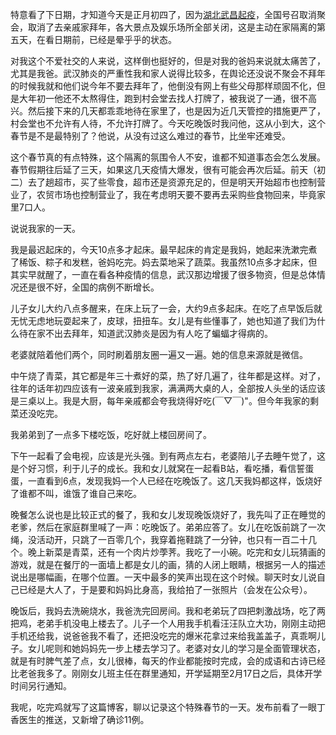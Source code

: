 特意看了下日期，才知道今天是正月初四了，因为[湖北武昌起疫](https://ji.cshu.cn/post/wu-chang-qi-yi.html)，全国号召取消聚会，取消了去亲戚家拜年，各大景点及娱乐场所全部关闭，这是主动在家隔离的第五天，在看日期前，已经是晕乎乎的状态。

对我这个不爱社交的人来说，这样倒也挺好的，但是对我的爸妈来说就太痛苦了，尤其是我爸。武汉肺炎的严重性我和家人说得比较多，在舆论还没说不聚会不拜年的时候我就和他们说今年不要去拜年了，他倒没有网上有些父母那样顽固不化，但是大年初一他还不太熬得住，跑到村会堂去找人打牌了，被我说了一通，很不高兴。然后接下来的几天都乖乖地待在家里了，也是因为近几天管控的措施更严了，村会堂也不允许有人待，不允许打牌了。今天吃晚饭时我问他，这从小到大，这个春节是不是最特别了？他说，从没有过这么难过的春节，比坐牢还难受。

这个春节真的有点特殊，这个隔离的氛围令人不安，谁都不知道事态会怎么发展。春节假期往后延了三天，如果这几天疫情大爆发，很有可能会再次后延。前天（初二）去了趟超市，买了些零食，超市还是资源充足的，但是明天开始超市也控制营业了，农贸市场也控制营业了，我在考虑明天要不要再去采购些食物回来，毕竟家里7口人。

说说我家的一天。

我是最迟起床的，今天10点多才起床。最早起床的肯定是我妈，她起来洗漱完煮了稀饭、粽子和发糕，爸妈吃完。妈去菜地采了蔬菜。我虽然10点多才起床，但其实早就醒了，一直在看各种疫情的信息，武汉那边增援了很多物资，但是总体情况还是很不好，全国的病例不断增长。

儿子女儿大约八点多醒来，在床上玩了一会，大约9点多起床。在吃了点早饭后就无忧无虑地玩耍起来了，皮球，扭扭车。女儿是有些懂事了，她也知道了我们为什么待在家不出去拜年，知道武汉肺炎是因为有人吃了蝙蝠才得病的。

老婆就陪着他们两个，同时刷着朋友圈一遍又一遍。她的信息来源就是微信。

中午烧了青菜，其它都是年三十煮好的菜，热了好几遍了，往年都是这样。对了，往年的话年初四应该有一波亲戚到我家，满满两大桌的人，全部按人头坐的话应该是三桌以上。我是大厨，每年亲戚都会夸我烧得好吃(￣▽￣)"。但今年我家的剩菜还没吃完。

我弟弟到了一点多下楼吃饭，吃好就上楼回房间了。

下午一起看了会电视，应该是光头强。到有两点左右，老婆陪儿子去睡午觉了，这是个好习惯，利于儿子的成长。我和女儿就窝在一起看B站，看吃播，看信誓蛋蛋，一直看到6点，发现我妈一个人已经在吃晚饭了。这几天我妈都这样，饭烧好了谁都不叫，谁饿了谁自己来吃。

晚餐怎么说也是比较正式的餐了，我和女儿发现晚饭烧好了，我先叫了正在睡觉的老爹，然后在家庭群里喊了一声：吃晚饭了。弟弟应答了。女儿在吃饭前跳了一次绳，没活动开，只跳了一百零几个，我穿着拖鞋跳了一分钟，也只有一百二十几个。晚上新菜是青菜，还有一个肉片炒荸荠。我吃了一小碗。吃完和女儿玩猜画的游戏，就是在餐厅的一面墙上都是女儿的画，猜的人闭上眼睛，根据另一人的描述说出是哪幅画，在哪个位置。一天中最多的笑声出现在这个时候。聊天时女儿说自己已经是大人了，于是要和妈妈比身高，我给拍了一张照片（会发在公众号）。

晚饭后，我妈去洗碗烧水，我爸洗完回房间。我和老弟玩了四把刺激战场，吃了两把鸡，老弟手机没电上楼去了。儿子一个人用我手机看汪汪队立大功，刚刚主动把手机还给我，说爸爸我不看了，还把没吃完的爆米花拿过来给我盖盖子，真乖啊儿子。女儿呢则和她妈妈先一步上楼去学习了。老婆对女儿的学习是全面管理状态，就是有时脾气差了点，女儿很棒，每天的作业都能按时完成，会的成语和古诗已经比老爸我多了。刚刚女儿班主任在群里通知，开学延期至2月17日之后，具体开学时间另行通知。

我呢，吃完鸡就写了这篇博客，聊以记录这个特殊春节的一天。发布前看了一眼丁香医生的推送，又新增了确诊11例。
<!-- ##{"timestamp":1580218120}## -->